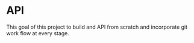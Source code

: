 # API
This goal of this project to build and API from scratch and incorporate git work flow at every stage.
